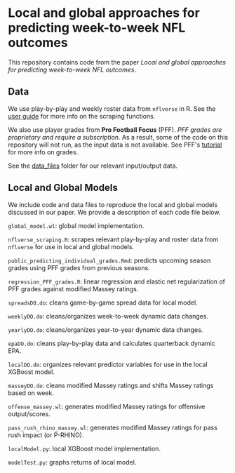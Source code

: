 # Local and global approaches for predicting week-to-week NFL outcomes

This repository contains code from the paper *Local and global approaches for predicting week-to-week NFL outcomes*. 

## Data

We use play-by-play and weekly roster data from `nflverse` in R. See the [user guide](https://nflverse.nflverse.com/) for more info on the scraping functions.

We also use player grades from **Pro Football Focus** (PFF). *PFF grades are proprietary and require a subscription*. As a result, some of the code on this repository will not run, as the input data is not available. See PFF's [tutorial](https://www.pff.com/grades) for more info on grades.

See the [data_files](data_files) folder for our relevant input/output data.

## Local and Global Models

We include code and data files to reproduce the local and global models discussed in our paper. We provide a description of each code file below.

`global_model.wl`: global model implementation.

`nflverse_scraping.R`: scrapes relevant play-by-play and roster data from `nflverse` for use in local and global models.

`public_predicting_individual_grades.Rmd`: predicts upcoming season grades using PFF grades from previous seasons.

`regression_PFF_grades.R`: linear regression and elastic net regularization of PFF grades against modified Massey ratings.

`spreadsDO.do`: cleans game-by-game spread data for local model.

`weeklyDO.do`: cleans/organizes week-to-week dynamic data changes.

`yearlyDO.do`: cleans/organizes year-to-year dynamic data changes.

`epaDO.do`: cleans play-by-play data and calculates quarterback dynamic EPA.

`localDO.do`: organizes relevant predictor variables for use in the local XGBoost model.

`masseyDO.do`: cleans modified Massey ratings and shifts Massey ratings based on week.

`offense_massey.wl`: generates modified Massey ratings for offensive output/scores.

`pass_rush_rhino_massey.wl`: generates modified Massey ratings for pass rush impact (or P-RHINO).

`localModel.py`: local XGBoost model implementation.

`modelTest.py`: graphs returns of local model.
